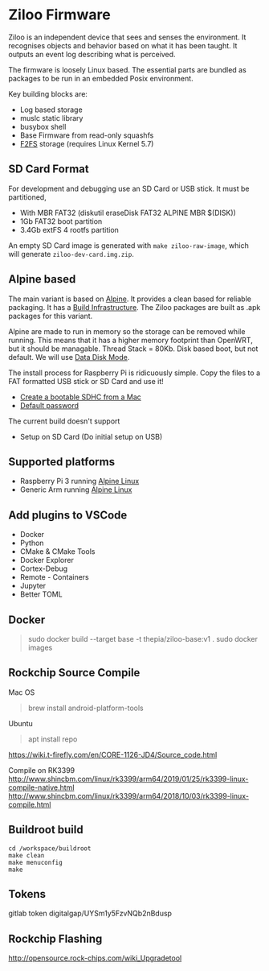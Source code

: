 # Ziloo Firmware

Ziloo is an independent device that sees and senses the environment. It recognises objects and behavior based on what it has been taught. It outputs an event log describing what is perceived.

The firmware is loosely Linux based. The essential parts are bundled as packages to be run in an
embedded Posix environment.

Key building blocks are:

- Log based storage
- muslc static library
- busybox shell
- Base Firmware from read-only squashfs
- [F2FS](https://www.kernel.org/doc/html/latest/filesystems/f2fs.html) storage (requires Linux Kernel 5.7)


## SD Card Format

For development and debugging use an SD Card or USB stick. It must be partitioned,

- With MBR FAT32 (diskutil eraseDisk FAT32 ALPINE MBR $(DISK))
- 1Gb FAT32 boot partition
- 3.4Gb extFS 4 rootfs partition

An empty SD Card image is generated with `make ziloo-raw-image`, which will generate `ziloo-dev-card.img.zip`.



## Alpine based

The main variant is based on [Alpine](https://alpinelinux.org/downloads/). It provides a clean based for reliable packaging. It has a [Build Infrastructure](https://gitlab.alpinelinux.org/alpine).
The Ziloo packages are built as .apk packages for this variant.

Alpine are made to run in memory so the storage can be removed while running. This means that it
has a higher memory footprint than OpenWRT, but it should be managable. Thread Stack = 80Kb.
Disk based boot, but not default. We will use [Data Disk Mode](https://wiki.alpinelinux.org/wiki/Installation#Data_Disk_Mode).

The install process for Raspberry Pi is ridicuously simple. Copy the files to a FAT formatted USB stick
or SD Card and use it!

- [Create a bootable SDHC from a Mac](https://wiki.alpinelinux.org/wiki/Create_a_bootable_SDHC_from_a_Mac)
- [Default password](https://techoverflow.net/2021/01/09/what-is-the-alpine-linux-default-login-password/)

The current build doesn't support

- Setup on SD Card (Do initial setup on USB)


## Supported platforms

- Raspberry Pi 3 running [Alpine Linux](https://alpinelinux.org/downloads/)
- Generic Arm running [Alpine Linux](https://alpinelinux.org/downloads/)


## Add plugins to VSCode

* Docker
* Python
* CMake & CMake Tools
* Docker Explorer
* Cortex-Debug
* Remote - Containers
* Jupyter
* Better TOML

## Docker

> sudo docker build --target base -t thepia/ziloo-base:v1 .
> sudo docker images


## Rockchip Source Compile

Mac OS
> brew install android-platform-tools

Ubuntu
> apt install repo

https://wiki.t-firefly.com/en/CORE-1126-JD4/Source_code.html

Compile on RK3399
http://www.shincbm.com/linux/rk3399/arm64/2019/01/25/rk3399-linux-compile-native.html
http://www.shincbm.com/linux/rk3399/arm64/2018/10/03/rk3399-linux-compile.html


## Buildroot build

```
cd /workspace/buildroot
make clean
make menuconfig
make
```


## Tokens

gitlab token
digitalgap/UYSm1y5FzvNQb2nBdusp


## Rockchip Flashing

http://opensource.rock-chips.com/wiki_Upgradetool

